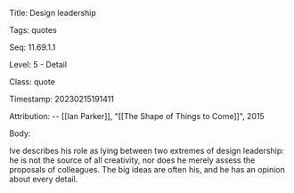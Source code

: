 Title:  Design leadership

Tags:   quotes

Seq:    11.69.1.1

Level:  5 - Detail

Class:  quote

Timestamp: 20230215191411

Attribution: -- [[Ian Parker]], "[[The Shape of Things to Come]]", 2015

Body:

Ive describes his role as lying between two extremes of design leadership: he is not the source of all creativity, nor does he merely assess the proposals of colleagues. The big ideas are often his, and he has an opinion about every detail.

